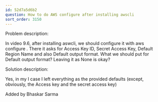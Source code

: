 ```yaml
---
id: 52d7a5d6b2
question: How to do AWS configure after installing awscli
sort_order: 3150
---
```


Problem description:

In video 9.6, after installing aswcli, we should configure it with aws configure . There it asks for Access Key ID, Secret Access Key, Default Region Name and also Default output format. What we should put for Default output format? Leaving it as  None is okay?

Solution description:

Yes, in my I case I left everything as the provided defaults (except, obviously, the Access key and the secret access key)

Added by Bhaskar Sarma

